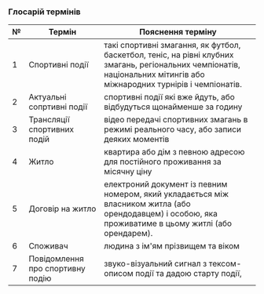 ### Глосарій термінів

| № | Термін | Пояснення терміну |
|-----------------|-----------------|-----------------|
|1   | Спортивні події    | такі спортивні змагання, як футбол, баскетбол, теніс, на рівні клубних змагань, регіональних чемпіонатів, національних мітингів або міжнародних турнірів і чемпіонатів.  |
| 2   | Актуальні сопртивні події   |спортивні події які вже йдуть, або відбудуться щонайменше за годину  |
| 3   | Трансляції спортивних подій   | відео передачі спортивних змагань в режимі реального часу, або записи деяких моментів    |
| 4   | Житло   | квартира або дім з певною адресою для постійного проживання за місячну ціну   |
| 5   | Договір на житло   | електроний документ із певним номером, який укладається між власником житла (або орендодавцем) і особою, яка проживатиме в цьому житлі (або орендарем).  |
| 6   | Cпоживач   | людина з ім'ям прізвищем та віком  |
| 7   | Повідомлення про спортивну подію   | звуко-візуальний сигнал з тексом-описом події та дадою старту події,  |



